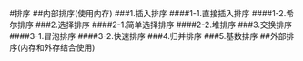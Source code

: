 #排序
##内部排序(使用内存)
###1.插入排序
####1-1.直接插入排序
####1-2.希尔排序
###2.选择排序
####2-1.简单选择排序
####2-2.堆排序
###3.交换排序
####3-1.冒泡排序
####3-2.快速排序
###4.归并排序
###5.基数排序
##外部排序(内存和外存结合使用)
